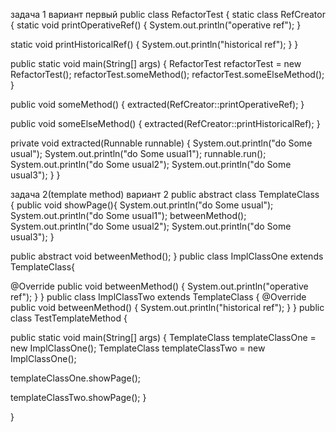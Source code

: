 задача 1
вариант первый
public class RefactorTest {
static class RefCreator {
static void printOperativeRef() {
System.out.println("operative ref");
}

static void printHistoricalRef() {
System.out.println("historical ref");
}
}

public static void main(String[] args) {
RefactorTest refactorTest = new RefactorTest();
refactorTest.someMethod();
refactorTest.someElseMethod();
}

public void someMethod() {
extracted(RefCreator::printOperativeRef);
}

public void someElseMethod() {
extracted(RefCreator::printHistoricalRef);
}

private void extracted(Runnable runnable) {
System.out.println("do Some usual");
System.out.println("do Some usual1");
runnable.run();
System.out.println("do Some usual2");
System.out.println("do Some usual3");
}
}

задача 2(template method)
вариант 2
public abstract class TemplateClass {
public void showPage(){
System.out.println("do Some usual");
System.out.println("do Some usual1");
betweenMethod();
System.out.println("do Some usual2");
System.out.println("do Some usual3");
}

public abstract void betweenMethod();
}
public class ImplClassOne extends TemplateClass{

@Override
public void betweenMethod() {
System.out.println("operative ref");
}
}
public class ImplClassTwo extends TemplateClass {
@Override
public void betweenMethod() {
System.out.println("historical ref");
}
}
public class TestTemplateMethod {

public static void main(String[] args) {
TemplateClass templateClassOne = new ImplClassOne();
TemplateClass templateClassTwo = new ImplClassOne();

templateClassOne.showPage();

templateClassTwo.showPage();
}

} 

